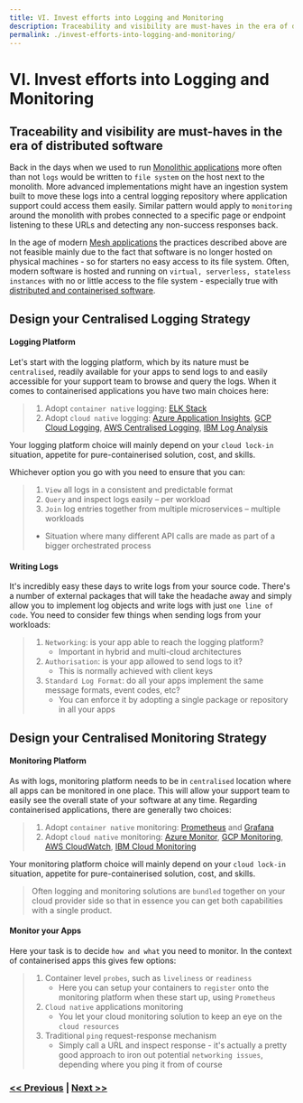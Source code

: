 ```yaml
---
title: VI. Invest efforts into Logging and Monitoring
description: Traceability and visibility are must-haves in the era of distributed software
permalink: ./invest-efforts-into-logging-and-monitoring/
---
```


# VI. Invest efforts into Logging and Monitoring

## Traceability and visibility are must-haves in the era of distributed software

Back in the days when we used to run [Monolithic applications](https://en.wikipedia.org/wiki/Monolithic_application) more often than not `logs` would be written to `file system` on the host next to the monolith. More advanced implementations might have an ingestion system built to move these logs into a central logging repository where application support could access them easily. Similar pattern would apply to `monitoring` around the monolith with probes connected to a specific page or endpoint listening to these URLs and detecting any non-success responses back.

In the age of modern [Mesh applications](adopt-mesh-app-and-service-architecture.md) the practices described above are not feasible mainly due to the fact that software is no longer hosted on physical machines - so for starters no easy access to its file system. Often, modern software is hosted and running on `virtual, serverless, stateless instances` with no or little access to the file system - especially true with [distributed and containerised software](start-thinking-containers.md).

## Design your Centralised Logging Strategy

#### Logging Platform

Let's start with the logging platform, which by its nature must be `centralised`, readily available for your apps to send logs to and easily accessible for your support team to browse and query the logs. When it comes to containerised applications you have two main choices here:

> 1. Adopt `container native` logging: [ELK Stack](https://www.elastic.co/what-is/elk-stack)
> 2. Adopt `cloud native` logging: [Azure Application Insights](https://docs.microsoft.com/en-us/azure/azure-monitor/app/app-insights-overview), [GCP Cloud Logging](https://cloud.google.com/products/operations), [AWS Centralised Logging](https://aws.amazon.com/solutions/implementations/centralized-logging/), [IBM Log Analysis](https://cloud.ibm.com/docs/Log-Analysis-with-LogDNA?topic=Log-Analysis-with-LogDNA-getting-started)

Your logging platform choice will mainly depend on your `cloud lock-in` situation, appetite for pure-containerised solution, cost, and skills.

Whichever option you go with you need to ensure that you can: 
> 1. `View` all logs in a consistent and predictable format
> 2. `Query` and inspect logs easily – per workload
> 3. `Join` log entries together from multiple microservices – multiple workloads
>   - Situation where many different API calls are made as part of a bigger orchestrated process

#### Writing Logs

It's incredibly easy these days to write logs from your source code. There's a number of external packages that will take the headache away and simply allow you to implement log objects and write logs with just `one line of code`. You need to consider few things when sending logs from your workloads:

> 1. `Networking`: is your app able to reach the logging platform?
>     - Important in hybrid and multi-cloud architectures
> 2. `Authorisation`: is your app allowed to send logs to it?
>     - This is normally achieved with client keys
> 3. `Standard Log Format`: do all your apps implement the same message formats, event codes, etc?
>     - You can enforce it by adopting a single package or repository in all your apps

## Design your Centralised Monitoring Strategy

#### Monitoring Platform

As with logs, monitoring platform needs to be in `centralised` location where all apps can be monitored in one place. This will allow your support team to easily see the overall state of your software at any time. Regarding containerised applications, there are generally two choices:

> 1. Adopt `container native` monitoring: [Prometheus](https://prometheus.io/) and [Grafana](https://grafana.com/)
> 2. Adopt `cloud native` monitoring: [Azure Monitor](https://azure.microsoft.com/en-gb/services/monitor/), [GCP Monitoring](https://cloud.google.com/monitoring), [AWS CloudWatch](https://aws.amazon.com/cloudwatch/), [IBM Cloud Monitoring](https://cloud.ibm.com/docs/Monitoring-with-Sysdig?topic=Monitoring-with-Sysdig-getting-started)

Your monitoring platform choice will mainly depend on your `cloud lock-in` situation, appetite for pure-containerised solution, cost, and skills. 

> Often logging and monitoring solutions are `bundled` together on your cloud provider side so that in essence you can get both capabilities with a single product.

#### Monitor your Apps

Here your task is to decide `how and what` you need to monitor. In the context of containerised apps this gives few options:

> 1. Container level `probes`, such as `liveliness` or `readiness`
>     - Here you can setup your containers to `register` onto the monitoring platform when these start up, using `Prometheus`
> 2. `Cloud native` applications monitoring
>     - You let your cloud monitoring solution to keep an eye on the `cloud resources`
> 3. Traditional `ping` request-response mechanism
>     - Simply call a URL and inspect response - it's actually a pretty good approach to iron out potential `networking issues`, depending where you ping it from of course

### [<< Previous](start-early-with-cicd-and-automation.md) | [Next >>](cloud-first-strategy-is-the-theme-of-the-day.md)